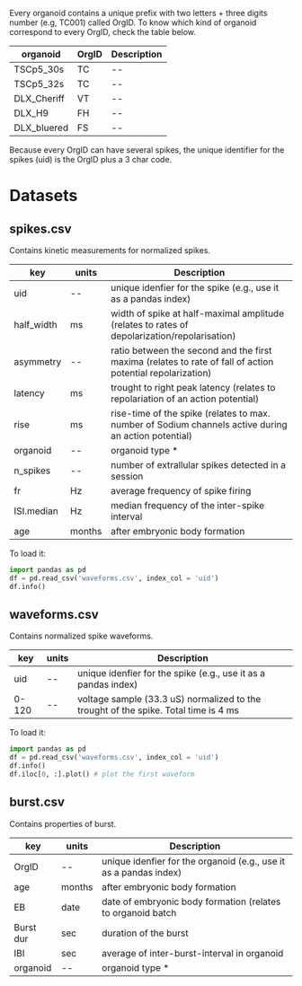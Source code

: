 Every organoid contains a unique prefix with two letters + three digits number (e.g, TC001) called OrgID. To know which kind of organoid
correspond to every OrgID, check the table below.

| organoid    | OrgID  | Description |
|-------------|------- |------------ |
| TSCp5_30s   | TC     | -- |
| TSCp5_32s   | TC     | -- |
| DLX_Cheriff | VT     | -- |
| DLX_H9      | FH     | -- |
| DLX_bluered | FS     | -- |

Because every OrgID can have several spikes, the unique identifier for the spikes (uid) is the OrgID plus a 3 char code.

# Datasets

## spikes.csv

Contains kinetic measurements for normalized spikes. 

| key        | units  | Description |
|------------|--------|------------ |
| uid        | --     | unique idenfier for the spike (e.g., use it as a pandas index) |
| half_width | ms     | width of spike at half-maximal amplitude (relates to rates of depolarization/repolarisation)                  |
| asymmetry  | --     | ratio between the second and the first maxima (relates to rate of fall of action potential repolarization)    |
| latency    | ms     | trought to right peak latency (relates to repolariation of an action potential)                   |
| rise       | ms     | rise-time of the spike (relates to max. number of Sodium channels active during an action potential)                          |
| organoid   | --     | organoid type *                                   |
| n_spikes   | --     |number of extrallular spikes detected in a session            |
| fr         | Hz     |average frequency of spike firing                 |
| ISI.median | Hz     |median frequency of the inter-spike interval      |
| age        | months | after embryonic body formation                   |


To load it:
```python
import pandas as pd
df = pd.read_csv('waveforms.csv', index_col = 'uid')
df.info()
```
## waveforms.csv

Contains normalized spike waveforms. 

| key        | units  | Description |
|------------|--------|------------ |
| uid        | --     | unique idenfier for the spike (e.g., use it as a pandas index) |
| 0-120      | --     | voltage sample (33.3 uS) normalized to the trought of the spike. Total time is 4 ms |

To load it:

```python
import pandas as pd
df = pd.read_csv('waveforms.csv', index_col = 'uid')
df.info()
df.iloc[0, :].plot() # plot the first waveform
```

## burst.csv

Contains properties of burst.

| key        | units  | Description |
|------------|--------|------------ |
| OrgID      | --     | unique idenfier for the organoid (e.g., use it as a pandas index) |
| age        | months | after embryonic body formation                   |
| EB         | date   | date of embryonic body formation (relates to organoid batch |
| Burst dur  | sec    | duration of the burst |
| IBI        | sec    | average of inter-burst-interval in organoid |
| organoid   | --     | organoid type *                                   |
